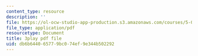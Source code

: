 ```yaml
---
content_type: resource
description: ''
file: https://ol-ocw-studio-app-production.s3.amazonaws.com/courses/5-08j-biological-chemistry-ii-spring-2016/db6b644065779bc074ef9e344b502292_j8ygU5VT8BQ.pdf
file_type: application/pdf
resourcetype: Document
title: 3play pdf file
uid: db6b6440-6577-9bc0-74ef-9e344b502292
---
```

